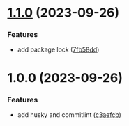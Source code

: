 # [1.1.0](https://github.com/SteveTseng/auto-release/compare/v1.0.0...v1.1.0) (2023-09-26)


### Features

* add package lock ([7fb58dd](https://github.com/SteveTseng/auto-release/commit/7fb58dd3196dc1b0ee0c0a8d7cf7595d102569e7))

# 1.0.0 (2023-09-26)


### Features

* add husky and commitlint ([c3aefcb](https://github.com/SteveTseng/auto-release/commit/c3aefcb365d9c3dcefedb67ff02a96dc7f78fc96))

